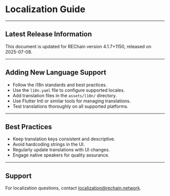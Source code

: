# Localization Guide

---

## Latest Release Information

This document is updated for REChain version 4.1.7+1150, released on 2025-07-08.

---

## Adding New Language Support

- Follow the i18n standards and best practices.
- Use the `l10n.yaml` file to configure supported locales.
- Add translation files in the `assets/l10n/` directory.
- Use Flutter Intl or similar tools for managing translations.
- Test translations thoroughly on all supported platforms.

---

## Best Practices

- Keep translation keys consistent and descriptive.
- Avoid hardcoding strings in the UI.
- Regularly update translations with UI changes.
- Engage native speakers for quality assurance.

---

## Support

For localization questions, contact localization@rechain.network.
